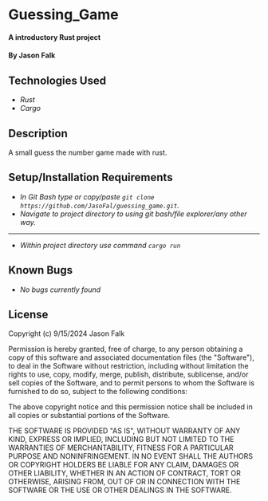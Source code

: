 # Guessing_Game

#### A introductory Rust project

#### By Jason Falk

## Technologies Used

* _Rust_
* _Cargo_

## Description

A small guess the number game made with rust.

## Setup/Installation Requirements

* _In Git Bash type or copy/paste `git clone https://github.com/JasoFal/guessing_game.git`._
* _Navigate to project directory to using git bash/file explorer/any other way._
-----
* _Within project directory use command `cargo run`_

## Known Bugs

* _No bugs currently found_

## License

Copyright (c) 9/15/2024 Jason Falk

Permission is hereby granted, free of charge, to any person obtaining a copy
of this software and associated documentation files (the "Software"), to deal
in the Software without restriction, including without limitation the rights
to use, copy, modify, merge, publish, distribute, sublicense, and/or sell
copies of the Software, and to permit persons to whom the Software is
furnished to do so, subject to the following conditions:

The above copyright notice and this permission notice shall be included in all
copies or substantial portions of the Software.

THE SOFTWARE IS PROVIDED "AS IS", WITHOUT WARRANTY OF ANY KIND, EXPRESS OR
IMPLIED, INCLUDING BUT NOT LIMITED TO THE WARRANTIES OF MERCHANTABILITY,
FITNESS FOR A PARTICULAR PURPOSE AND NONINFRINGEMENT. IN NO EVENT SHALL THE
AUTHORS OR COPYRIGHT HOLDERS BE LIABLE FOR ANY CLAIM, DAMAGES OR OTHER
LIABILITY, WHETHER IN AN ACTION OF CONTRACT, TORT OR OTHERWISE, ARISING FROM,
OUT OF OR IN CONNECTION WITH THE SOFTWARE OR THE USE OR OTHER DEALINGS IN THE
SOFTWARE.
